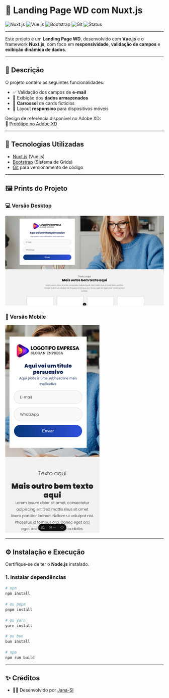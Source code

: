 # 🧩 Landing Page WD com Nuxt.js

![Nuxt.js](https://img.shields.io/badge/Nuxt.js-00DC82?style=for-the-badge&logo=nuxtdotjs&logoColor=white)
![Vue.js](https://img.shields.io/badge/Vue.js-35495E?style=for-the-badge&logo=vuedotjs&logoColor=4FC08D)
![Bootstrap](https://img.shields.io/badge/Bootstrap-7952B3?style=for-the-badge&logo=bootstrap&logoColor=white)
![Git](https://img.shields.io/badge/Git-F05032?style=for-the-badge&logo=git&logoColor=white)
![Status](https://img.shields.io/badge/Status-Em%20Desenvolvimento-yellow?style=for-the-badge)

---

Este projeto é um **Landing Page WD**, desenvolvido com **Vue.js** e o framework **Nuxt.js**, com foco em **responsividade**, **validação de campos** e **exibição dinâmica de dados**.

---

## 📝 Descrição

O projeto contém as seguintes funcionalidades:

- ✅ Validação dos campos de **e-mail**  
- 💾 Exibição dos **dados armazenados**  
- 🎠 **Carrossel** de cards fictícios  
- 📱 Layout **responsivo** para dispositivos móveis  

Design de referência disponível no Adobe XD:  
🔗 [Protótipo no Adobe XD](https://xd.adobe.com/view/e77856c1-052d-4894-803e-14e713599431-b22b/)

---

## 🧱 Tecnologias Utilizadas

- [Nuxt.js](https://nuxt.com/) (Vue.js)
- [Bootstrap](https://getbootstrap.com/) (Sistema de Grids)
- [Git](https://git-scm.com/) para versionamento de código

---

## 🖼️ Prints do Projeto

### 💻 Versão Desktop  
![Print Desktop](./public/img/print_home.png)

### 📱 Versão Mobile
<p>
  <img src="./public/img/print_mobile.png" alt="Print Mobile" width="300" />
</p>

---

## ⚙️ Instalação e Execução

Certifique-se de ter o **Node.js** instalado.

### 1. Instalar dependências

```bash
# npm
npm install

# ou pnpm
pnpm install

# ou yarn
yarn install

# ou bun
bun install

# npm
npm run build

```
---

## ✨ Créditos

- 👩‍💻 Desenvolvido por [Jana-SI](https://github.com/Jana-SI)